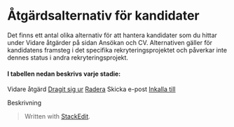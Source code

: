 # Åtgärdsalternativ för kandidater

Det finns ett antal olika alternativ för att hantera kandidater som du hittar under Vidare åtgärder på sidan Ansökan och CV. Alternativen gäller för kandidatens framsteg i det specifika rekryteringsprojektet och påverkar inte dennes status i andra rekryteringsprojekt.

#### I tabellen nedan beskrivs varje stadie:

</td>
<td>

Vidare åtgärd
[Dragit sig ur](https://www.google.com/url?q=http://rejecting_and_withdrawing_an_applicant.htm&source=gmail-html&ust=1636009249254000&usg=AFQjCNGK3iI8BwavIXrCbI38ureEfzPXmg)
[Radera](https://www.google.com/url?q=http://deleting_an_applicant.htm&source=gmail-html&ust=1636009249255000&usg=AFQjCNHT_PPvvFUZ-b5BIsZfPtJ1yFji4Q)
Skicka e-post
[Inkalla till](https://www.google.com/url?q=http://interviewing_applicants.htm&source=gmail-html&ust=1636009249255000&usg=AFQjCNE_I7MKrFAbUDHrNqxzfvQ7n91DZg)

</td>
</tr>
</table>

</td>
<td>

Beskrivning

</td>
</tr>
</table>

> Written with [StackEdit](https://stackedit.io/).
<!--stackedit_data:
eyJoaXN0b3J5IjpbMTc4ODM4MDQzNywxODY0NTcxMzYwLC0yMD
g5MzYyMzcwXX0=
-->